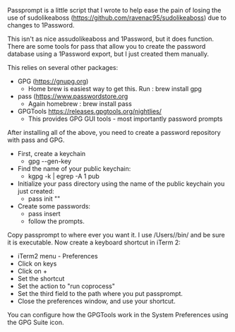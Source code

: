 Passprompt is a little script that I wrote to help ease the pain of losing the use of sudolikeaboss (https://github.com/ravenac95/sudolikeaboss) due to changes to 1Password.

This isn't as nice assudolikeaboss and 1Password, but it does function.  
There are some tools for pass that allow you to create the password database using a 1Password export, but I just
created them manually.

This relies on several other packages:

* GPG (https://gnupg.org)
    * Home brew is easiest way to get this.  Run :  brew install gpg
* pass (https://www.passwordstore.org
    * Again homebrew : brew install pass
* GPGTools https://releases.gpgtools.org/nightlies/
    * This provides GPG GUI tools - most importantly password prompts


After installing all of the above, you need to create a password repository with pass and GPG.
* First, create a keychain
    * gpg --gen-key
* Find the name of your public keychain:
    * kgpg -k | egrep -A 1 pub
* Initialize your pass directory using the name of the public keychain you just created:
    * pass init "<pub key>"
* Create some passwords:
    * pass insert <name>
    * follow the prompts.

Copy passprompt to where ever you want it.  I use /Users/<me>/bin/ and be sure it is executable.
Now create a keyboard shortcut in iTerm 2:
* iTerm2 menu - Preferences
* Click on keys
* Click on +
* Set the shortcut
* Set the action to "run coprocess"
* Set the third field to the path where you put passprompt.
* Close the preferences window, and use your shortcut.

You can configure how the GPGTools work in the System Preferences using the GPG Suite icon.
